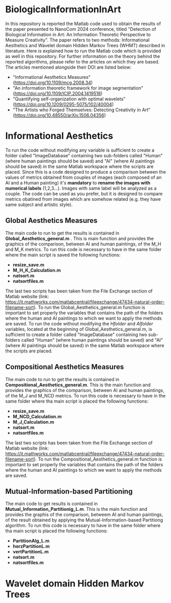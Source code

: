 # BiologicalInformationInArt

In this repository is reported the Matlab code used to obtain the results of the paper presented to NanoCom 2024 conference, titled "Detection of Biological Information in Art: An Information Theoretic Perspective to Measure Creativity". The paper refers to two methods: Informational Aesthetics and Wavelet domain Hidden Markov Trees (WHMT) described in literature. Here is explained how to run the Matlab code which is provided as well in this repository. For further information on the theory behind the reported algorithms, please refer to the articles on which they are based. The articles mentioned alongside their DOI are listed below:

- "Informational Aesthetics Measures" (https://doi.org/10.1109/mcg.2008.34)
- "An information theoretic framework for image segmentation" (https://doi.org/10.1109/ICIP.2004.1419518)
- "Quantifying self-organization with optimal wavelets" (https://doi.org/10.1209/0295-5075/102/40004)
- "The Artists who Forged Themselves: Detecting Creativity in Art"(https://doi.org/10.48550/arXiv.1506.04356)




# Informational Aesthetics

To run the code without modifying any variable is sufficient to create a folder called "ImageDatabase" containing two sub-folders called "Human" (where human paintings should be saved) and "AI" (where AI paintings should be saved) in the same Matlab workspace where the scripts are placed. Since this is a code designed to produce a comparison between the values of metrics obtained from couples of images (each composed of an AI and a Human painting) it's **mandatory** to **rename the images with numerical labels** (1,2,3...). Images with same label will be analyzed as a couple. The code can be used as you prefer, but it is designed to compare metrics obatined from images which are somehow related (e.g. they have same subject and artistic style).

## Global Aesthetics Measures
The main code to run to get the results is contained in **Global_Aesthetics_general.m** . This is main function and provides the graphics of the comparison, between AI and human paintings, of the M_H and M_K metrics. To run this code is necessary to have in the same folder where the main script is saved the following functions:
* **resize_save.m**
* **M_H_K_Calculation.m**
* **natsort.m**
* **natsortfiles.m**

The last two scripts has been taken from the File Exchange section of Matlab website (link: https://it.mathworks.com/matlabcentral/fileexchange/47434-natural-order-filename-sort).
To run the Global_Aesthetics_general.m function is important to set properly the variables that contains the path of the folders where the human and AI paintings to which we want to apply the methods are saved. 
To run the code without modifying the _Hfolder_ and _AIfolder_ variables, located at the beginning of Global_Aesthetics_general.m, is sufficient to create a folder called "ImageDatabase" containing two sub-folders called "Human" (where human paintings should be saved) and "AI" (where AI paintings should be saved) in the same Matlab workspace where the scripts are placed. 

## Compositional Aesthetics Measures
The main code to run to get the results is contained in **Compositional_Aesthetics_general.m**. This is the main function and provides the graphics of the comparison, between AI and human paintings, of the M_J and M_NCD metrics. To run this code is necessary to have in the same folder where tha main script is placed the following functions:
* **resize_save.m**
* **M_NCD_Calculation.m**
* **M_J_Calculation.m**
* **natsort.m**
* **natsortfiles.m**

The last two scripts has been taken from the File Exchange section of Matlab website (link: https://it.mathworks.com/matlabcentral/fileexchange/47434-natural-order-filename-sort).
To run the Compositional_Aesthetics_general.m function is important to set properly the variables that contains the path of the folders where the human and AI paintings to which we want to apply the methods are saved. 
## Mutual-Information-based Partitioning
The main code to get results is contained in **Mutual_Information_Partitionig_L.m**. This is the main function and provides the graphis of the comparison, betweem AI and human paintings, of the result obtained by applying the Mutual-Information-based Partitiong algorithm. To run this code is necessary to have in the same folder where tha main script is placed the following functions:
* **PartitionAlg_L.m**
* **horzPartitionL.m**
* **vertPartitionL.m**
* **natsort.m**
* **natsortfiles.m**



# Wavelet domain Hidden Markov Trees


